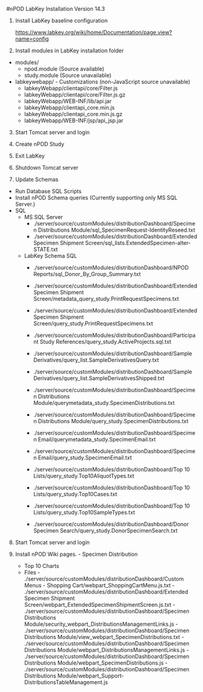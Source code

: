 #nPOD LabKey Installation Version 14.3

	
1.  Install LabKey baseline configuration

    https://www.labkey.org/wiki/home/Documentation/page.view?name=config
  
2.  Install modules in LabKey installation folder
  - modules/ 
    - npod.module  (Source available)
    - study.module  (Source unavailable)
  - labkeywebapp/ - Customizations (non-JavaScript source unavailable)  
    - labkeyWebapp/clientapi/core/Filter.js
    - labkeyWebapp/clientapi/core/Filter.js.gz
    - labkeyWebapp/WEB-INF/lib/api.jar
    - labkeyWebapp/clientapi_core.min.js
    - labkeyWebapp/clientapi_core.min.js.gz
    - labkeyWebapp/WEB-INF/jsp/api_jsp.jar

3. Start Tomcat server and login

4. Create nPOD Study

5. Exit LabKey 

6. Shutdown Tomcat server

7. Update Schemas
  - Run Database SQL Scripts
  - Install nPOD Schema queries
    (Currently supporting only MS SQL Server.)
  - SQL
    - MS SQL Server
        - ./server/source/customModules/distributionDashboard/Specimen Distributions Module/sql_SpecimenRequest-IdentityReseed.txt
        - ./server/source/customModules/distributionDashboard/Extended Specimen Shipment Screen/sql_lists.ExtendedSpecimen-alter-STATE.txt
    - LabKey Schema SQL
        - ./server/source/customModules/distributionDashboard/NPOD Reports/sql_Donor_By_Group_Summary.txt

        - ./server/source/customModules/distributionDashboard/Extended Specimen Shipment Screen/metadata_query_study.PrintRequestSpecimens.txt
        - ./server/source/customModules/distributionDashboard/Extended Specimen Shipment Screen/query_study.PrintRequestSpecimens.txt

        - ./server/source/customModules/distributionDashboard/Participant Study References/query_study.ActiveProjects.sql.txt

        - ./server/source/customModules/distributionDashboard/Sample Derivatives/query_list.SampleDerivativesQuery.txt
        - ./server/source/customModules/distributionDashboard/Sample Derivatives/query_list.SampleDerivativesShipped.txt

        - ./server/source/customModules/distributionDashboard/Specimen Distributions Module/querymetadata_study.SpecimenDistributions.txt
        - ./server/source/customModules/distributionDashboard/Specimen Distributions Module/query_study.SpecimenDistributions.txt

        - ./server/source/customModules/distributionDashboard/Specimen Email/querymetadata_study.SpecimenEmail.txt
        - ./server/source/customModules/distributionDashboard/Specimen Email/query_study.SpecimenEmail.txt

        - ./server/source/customModules/distributionDashboard/Top 10 Lists/query_study.Top10AliquotTypes.txt
        - ./server/source/customModules/distributionDashboard/Top 10 Lists/query_study.Top10Cases.txt
        - ./server/source/customModules/distributionDashboard/Top 10 Lists/query_study.Top10SampleTypes.txt        

        - ./server/source/customModules/distributionDashboard/Donor Specimen Search/query_study.DonorSpecimenSearch.txt

8. Start Tomcat server and login

9. Install nPOD Wiki pages.
        - Specimen Distribution
	- Top 10 Charts
	- Files
          - ./server/source/customModules/distributionDashboard/Custom Menus - Shopping Cart/webpart_ShoppingCartMenu.js.txt
          - ./server/source/customModules/distributionDashboard/Extended Specimen Shipment Screen/webpart_ExtendedSpecimenShipmentScreen.js.txt
          - ./server/source/customModules/distributionDashboard/Specimen Distributions Module/security_webpart_DistributionsManagementLinks.js
          - ./server/source/customModules/distributionDashboard/Specimen Distributions Module/view_webpart_SpecimenDistributions.txt
          - ./server/source/customModules/distributionDashboard/Specimen Distributions Module/webpart_DistributionsManagementLinks.js
          - ./server/source/customModules/distributionDashboard/Specimen Distributions Module/webpart_SpecimenDistributions.js
          - ./server/source/customModules/distributionDashboard/Specimen Distributions Module/webpart_Support-DistributionsTableManagement.js
